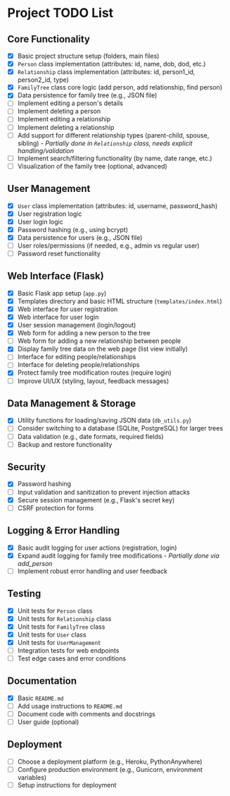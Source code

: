 # Project TODO List

## Core Functionality
- [x] Basic project structure setup (folders, main files)
- [x] `Person` class implementation (attributes: id, name, dob, dod, etc.)
- [x] `Relationship` class implementation (attributes: id, person1_id, person2_id, type)
- [x] `FamilyTree` class core logic (add person, add relationship, find person)
- [x] Data persistence for family tree (e.g., JSON file)
- [ ] Implement editing a person's details
- [ ] Implement deleting a person
- [ ] Implement editing a relationship
- [ ] Implement deleting a relationship
- [ ] Add support for different relationship types (parent-child, spouse, sibling) - *Partially done in `Relationship` class, needs explicit handling/validation*
- [ ] Implement search/filtering functionality (by name, date range, etc.)
- [ ] Visualization of the family tree (optional, advanced)

## User Management
- [x] `User` class implementation (attributes: id, username, password_hash)
- [x] User registration logic
- [x] User login logic
- [x] Password hashing (e.g., using bcrypt)
- [x] Data persistence for users (e.g., JSON file)
- [ ] User roles/permissions (if needed, e.g., admin vs regular user)
- [ ] Password reset functionality

## Web Interface (Flask)
- [x] Basic Flask app setup (`app.py`)
- [x] Templates directory and basic HTML structure (`templates/index.html`)
- [x] Web interface for user registration
- [x] Web interface for user login
- [x] User session management (login/logout)
- [x] Web form for adding a new person to the tree
- [ ] Web form for adding a new relationship between people
- [x] Display family tree data on the web page (list view initially)
- [ ] Interface for editing people/relationships
- [ ] Interface for deleting people/relationships
- [x] Protect family tree modification routes (require login)
- [ ] Improve UI/UX (styling, layout, feedback messages)

## Data Management & Storage
- [x] Utility functions for loading/saving JSON data (`db_utils.py`)
- [ ] Consider switching to a database (SQLite, PostgreSQL) for larger trees
- [ ] Data validation (e.g., date formats, required fields)
- [ ] Backup and restore functionality

## Security
- [x] Password hashing
- [ ] Input validation and sanitization to prevent injection attacks
- [x] Secure session management (e.g., Flask's secret key)
- [ ] CSRF protection for forms

## Logging & Error Handling
- [x] Basic audit logging for user actions (registration, login)
- [x] Expand audit logging for family tree modifications - *Partially done via add_person*
- [ ] Implement robust error handling and user feedback

## Testing
- [x] Unit tests for `Person` class
- [x] Unit tests for `Relationship` class
- [x] Unit tests for `FamilyTree` class
- [x] Unit tests for `User` class
- [x] Unit tests for `UserManagement`
- [ ] Integration tests for web endpoints
- [ ] Test edge cases and error conditions

## Documentation
- [x] Basic `README.md`
- [ ] Add usage instructions to `README.md`
- [ ] Document code with comments and docstrings
- [ ] User guide (optional)

## Deployment
- [ ] Choose a deployment platform (e.g., Heroku, PythonAnywhere)
- [ ] Configure production environment (e.g., Gunicorn, environment variables)
- [ ] Setup instructions for deployment
